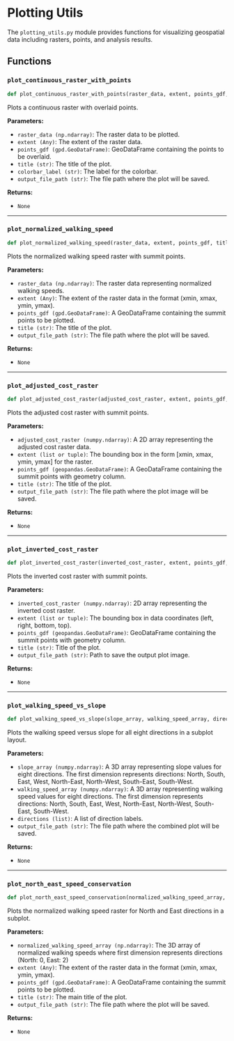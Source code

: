 # Plotting Utils

The `plotting_utils.py` module provides functions for visualizing geospatial data including rasters, points, and analysis results.

## Functions

### `plot_continuous_raster_with_points`

```python
def plot_continuous_raster_with_points(raster_data, extent, points_gdf, title, colorbar_label, output_file_path)
```

Plots a continuous raster with overlaid points.

**Parameters:**

- `raster_data (np.ndarray)`: The raster data to be plotted.
- `extent (Any)`: The extent of the raster data.
- `points_gdf (gpd.GeoDataFrame)`: GeoDataFrame containing the points to be overlaid.
- `title (str)`: The title of the plot.
- `colorbar_label (str)`: The label for the colorbar.
- `output_file_path (str)`: The file path where the plot will be saved.

**Returns:**

- `None`

---

### `plot_normalized_walking_speed`

```python
def plot_normalized_walking_speed(raster_data, extent, points_gdf, title, output_file_path)
```

Plots the normalized walking speed raster with summit points.

**Parameters:**

- `raster_data (np.ndarray)`: The raster data representing normalized walking speeds.
- `extent (Any)`: The extent of the raster data in the format (xmin, xmax, ymin, ymax).
- `points_gdf (gpd.GeoDataFrame)`: A GeoDataFrame containing the summit points to be plotted.
- `title (str)`: The title of the plot.
- `output_file_path (str)`: The file path where the plot will be saved.

**Returns:**

- `None`

---

### `plot_adjusted_cost_raster`

```python
def plot_adjusted_cost_raster(adjusted_cost_raster, extent, points_gdf, title, output_file_path)
```

Plots the adjusted cost raster with summit points.

**Parameters:**

- `adjusted_cost_raster (numpy.ndarray)`: A 2D array representing the adjusted cost raster data.
- `extent (list or tuple)`: The bounding box in the form [xmin, xmax, ymin, ymax] for the raster.
- `points_gdf (geopandas.GeoDataFrame)`: A GeoDataFrame containing the summit points with geometry column.
- `title (str)`: The title of the plot.
- `output_file_path (str)`: The file path where the plot image will be saved.

**Returns:**

- `None`

---

### `plot_inverted_cost_raster`

```python
def plot_inverted_cost_raster(inverted_cost_raster, extent, points_gdf, title, output_file_path)
```

Plots the inverted cost raster with summit points.

**Parameters:**

- `inverted_cost_raster (numpy.ndarray)`: 2D array representing the inverted cost raster.
- `extent (list or tuple)`: The bounding box in data coordinates (left, right, bottom, top).
- `points_gdf (geopandas.GeoDataFrame)`: GeoDataFrame containing the summit points with geometry column.
- `title (str)`: Title of the plot.
- `output_file_path (str)`: Path to save the output plot image.

**Returns:**

- `None`

---

### `plot_walking_speed_vs_slope`

```python
def plot_walking_speed_vs_slope(slope_array, walking_speed_array, directions, output_file_path)
```

Plots the walking speed versus slope for all eight directions in a subplot layout.

**Parameters:**

- `slope_array (numpy.ndarray)`: A 3D array representing slope values for eight directions. The first dimension represents directions: North, South, East, West, North-East, North-West, South-East, South-West.
- `walking_speed_array (numpy.ndarray)`: A 3D array representing walking speed values for eight directions. The first dimension represents directions: North, South, East, West, North-East, North-West, South-East, South-West.
- `directions (list)`: A list of direction labels.
- `output_file_path (str)`: The file path where the combined plot will be saved.

**Returns:**

- `None`

---

### `plot_north_east_speed_conservation`

```python
def plot_north_east_speed_conservation(normalized_walking_speed_array, extent, points_gdf, title, output_file_path)
```

Plots the normalized walking speed raster for North and East directions in a subplot.

**Parameters:**

- `normalized_walking_speed_array (np.ndarray)`: The 3D array of normalized walking speeds where first dimension represents directions (North: 0, East: 2)
- `extent (Any)`: The extent of the raster data in the format (xmin, xmax, ymin, ymax).
- `points_gdf (gpd.GeoDataFrame)`: A GeoDataFrame containing the summit points to be plotted.
- `title (str)`: The main title of the plot.
- `output_file_path (str)`: The file path where the plot will be saved.

**Returns:**

- `None`
